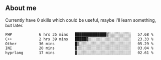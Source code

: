 ## About me
Currently have 0 skills which could be useful, maybe i'll learn something, but later.

<!--START_SECTION:waka-->

```txt
PHP            6 hrs 35 mins   ██████████████▒░░░░░░░░░░   57.68 %
C++            2 hrs 39 mins   █████▓░░░░░░░░░░░░░░░░░░░   23.33 %
Other          36 mins         █▒░░░░░░░░░░░░░░░░░░░░░░░   05.29 %
INI            20 mins         ▓░░░░░░░░░░░░░░░░░░░░░░░░   03.04 %
hyprlang       17 mins         ▓░░░░░░░░░░░░░░░░░░░░░░░░   02.61 %
```

<!--END_SECTION:waka-->
